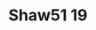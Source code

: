 # Shaw51 19
<a name="material" />
<script type="application/ld+json">

  {
    "@context": "https://schema.org/",
    "@type": "ChemicalSubstance",
    "http://purl.org/dc/terms/conformsTo":
      {
        "@type": "CreativeWork",
        "@id": "https://bioschemas.org/profiles/ChemicalSubstance/0.4-RELEASE/"
      },
    "@id": "https://egonw.github.io/nanowiki/nanowiki49.html#material",
    "name": "Shaw51 19",
    "sameAs: "http://127.0.0.1/mediawiki/index.php/Special:URIResolver/Shaw51_19"
  }
</script>

